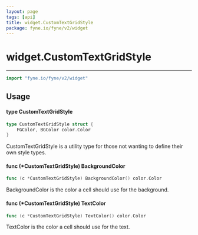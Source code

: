 ```yaml
---
layout: page
tags: [api]
title: widget.CustomTextGridStyle
package: fyne.io/fyne/v2/widget
---
```


# widget.CustomTextGridStyle
---
```go
import "fyne.io/fyne/v2/widget"
```

## Usage

#### type CustomTextGridStyle

```go
type CustomTextGridStyle struct {
	FGColor, BGColor color.Color
}
```

CustomTextGridStyle is a utility type for those not wanting to define their own style types.

#### func (*CustomTextGridStyle) BackgroundColor

```go
func (c *CustomTextGridStyle) BackgroundColor() color.Color
```
BackgroundColor is the color a cell should use for the background.

#### func (*CustomTextGridStyle) TextColor

```go
func (c *CustomTextGridStyle) TextColor() color.Color
```
TextColor is the color a cell should use for the text.
